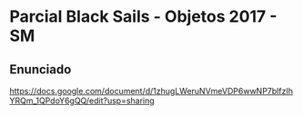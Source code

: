 # Parcial Black Sails - Objetos 2017 - SM

## Enunciado

https://docs.google.com/document/d/1zhugLWeruNVmeVDP6wwNP7blfzIhYRQm_1QPdoY6gQQ/edit?usp=sharing
